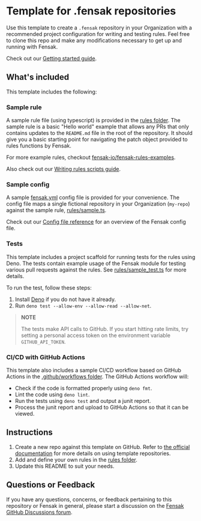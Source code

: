 # Template for .fensak repositories

Use this template to create a `.fensak` repository in your Organization with a recommended project configuration for
writing and testing rules. Feel free to clone this repo and make any modifications necessary to get up and running with
Fensak.

Check out our [Getting started guide](https://docs.fensak.io/docs/getting-started/).


## What's included

This template includes the following:

### Sample rule

A sample rule file (using typescript) is provided in the [rules folder](/rules). The sample rule is a basic "Hello
world" example that allows any PRs that only contains updates to the `README.md` file in the root of the repository. It
should give you a basic starting point for navigating the patch object provided to rules functions by Fensak.

For more example rules, checkout
[fensak-io/fensak-rules-examples](https://github.com/fensak-io/fensak-rules-examples).

Also check out our [Writing rules scripts guide](https://docs.fensak.io/docs/writing-rules/).

### Sample config

A sample [fensak.yml](/fensak.yml) config file is provided for your convenience. The config file maps a single fictional
repository in your Organization (`my-repo`) against the sample rule, [rules/sample.ts](/rules/sample.ts).

Check out our [Config file reference](https://docs.fensak.io/docs/config-reference/) for an overview of the Fensak
config file.

### Tests

This template includes a project scaffold for running tests for the rules using Deno. The tests contain example usage of
the Fensak module for testing various pull requests against the rules. See [rules/sample_test.ts](/rules/sample_test.ts)
for more details.

To run the test, follow these steps:

1. Install [Deno](https://deno.com/) if you do not have it already.
1. Run `deno test --allow-env --allow-read --allow-net`.

> **NOTE**
>
> The tests make API calls to GitHub. If you start hitting rate limits, try setting a personal access token on the
> environment variable `GITHUB_API_TOKEN`.

### CI/CD with GitHub Actions

This template also includes a sample CI/CD workflow based on GitHub Actions in the [.github/workflows
folder](/.github/workflows). The GitHub Actions workflow will:

- Check if the code is formatted properly using `deno fmt`.
- Lint the code using `deno lint`.
- Run the tests using `deno test` and output a junit report.
- Process the junit report and upload to GitHub Actions so that it can be viewed.


## Instructions

1. Create a new repo against this template on GitHub. Refer to [the official
   documentation](https://docs.github.com/en/repositories/creating-and-managing-repositories/creating-a-repository-from-a-template)
   for more details on using template repositories.
1. Add and define your own rules in the [rules folder](/rules).
1. Update this README to suit your needs.


## Questions or Feedback

If you have any questions, concerns, or feedback pertaining to this repository or Fensak in general, please start a
discussion on the [Fensak GitHub Discussions forum](https://github.com/orgs/fensak-io/discussions).
